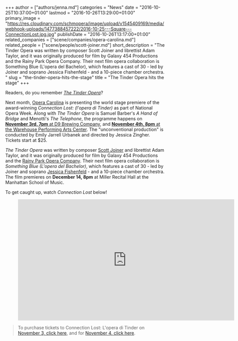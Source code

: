 +++
author = ["authors/jenna.md"]
categories = "News"
date = "2016-10-25T10:37:00+01:00"
lastmod = "2016-10-26T13:29:00+01:00"
primary_image = "https://res.cloudinary.com/schmopera/image/upload/v1545409169/media/webhook-uploads/1477388457222/2016-10-25---Square---ConnectionLost.jpg.jpg"
publishDate = "2016-10-26T13:17:00+01:00"
related_companies = ["scene/companies/opera-carolina.md"]
related_people = ["scene/people/scott-joiner.md"]
short_description = "The Tinder Opera was written by composer Scott Joiner and librettist Adam Taylor, and it was originally produced for film by Galaxy 454 Productions and the Rainy Park Opera Company. Their next film opera collaboration is Something Blue (L&#039;opera del Bachelor), which features a cast of 30 - led by Joiner and soprano Jessica Fishenfeld - and a 10-piece chamber orchestra. "
slug = "the-tinder-opera-hits-the-stage"
title = "The Tinder Opera hits the stage"
+++

Readers, do you remember [*The Tinder Opera*](/has-everyone-seen-the-tinder-opera/)? 

Next month, [Opera Carolina](/scene/companies/opera-carolina/) is presenting the world stage premiere of the award-winning *Connection Lost: (l'opera di Tinder)* as part of National Opera Week. Along with *The Tinder Opera* is Samuel Barber's *A Hand of Bridge* and Menotti's *The Telephone*, the programme happens on [**November 3rd, 7pm** at D9 Brewing Company](https://www.eventbrite.com/e/the-tinder-opera-tickets-28368179990), and [**November 4th, 8pm** at the Warehouse Performing Arts Center](https://search.seatyourself.biz/webstore/webstore.html?domain=warehousepac&event). The "unconventional production" is conducted by Emily Jarrell Urbanek and directed by Jessica Zingher. Tickets start at $25.

*The Tinder Opera* was written by composer [Scott Joiner](/scene/people/scott-joiner/) and librettist Adam Taylor, and it was originally produced for film by Galaxy 454 Productions and the [Rainy Park Opera Company](http://www.therainyparkopera.com/). Their next film opera collaboration is *Something Blue (L'opera del Bachelor)*, which features a cast of 30 - led by Joiner and soprano [Jessica Fishenfeld](/scene/people/jessica-fishenfeld/) - and a 10-piece chamber orchestra. The film premieres on **December 14, 8pm** at Miller Recital Hall at the Manhattan School of Music.

To get caught up, watch *Connection Lost* below!

<figure data-type="video">
<iframe width="680" height="382" src="https://www.youtube.com/embed/imvYwZjJX0Q" frameborder="0" allowfullscreen></iframe>
</figure>

>To purchase tickets to Connection Lost: L'opera di Tinder on [November 3, click here](https://www.eventbrite.com/e/the-tinder-opera-tickets-28368179990), and for [November 4, click here](https://search.seatyourself.biz/webstore/webstore.html?domain=warehousepac&event).
